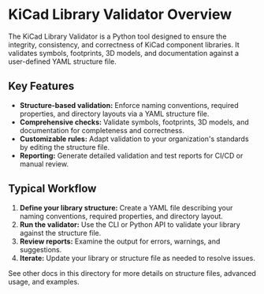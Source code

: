 # KiCad Library Validator Overview

The KiCad Library Validator is a Python tool designed to ensure the integrity, consistency, and correctness of KiCad component libraries. It validates symbols, footprints, 3D models, and documentation against a user-defined YAML structure file.

## Key Features
- **Structure-based validation:** Enforce naming conventions, required properties, and directory layouts via a YAML structure file.
- **Comprehensive checks:** Validate symbols, footprints, 3D models, and documentation for completeness and correctness.
- **Customizable rules:** Adapt validation to your organization's standards by editing the structure file.
- **Reporting:** Generate detailed validation and test reports for CI/CD or manual review.

## Typical Workflow
1. **Define your library structure:** Create a YAML file describing your naming conventions, required properties, and directory layout.
2. **Run the validator:** Use the CLI or Python API to validate your library against the structure file.
3. **Review reports:** Examine the output for errors, warnings, and suggestions.
4. **Iterate:** Update your library or structure file as needed to resolve issues.

See other docs in this directory for more details on structure files, advanced usage, and examples. 